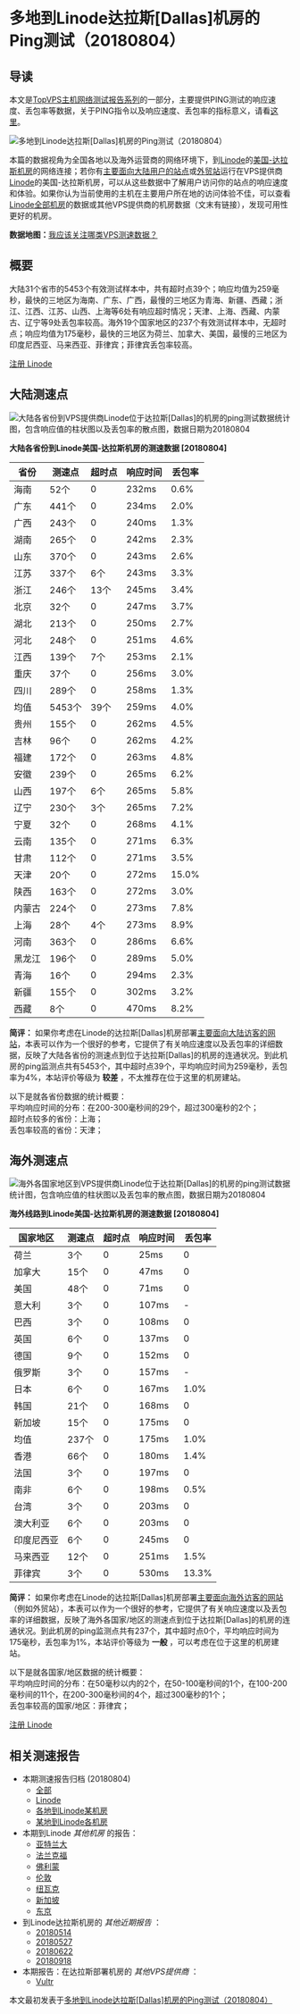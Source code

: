 #  多地到Linode达拉斯[Dallas]机房的Ping测试（20180804） 

## 导读

本文是[TopVPS主机网络测试报告系列](https://vps123.top/pingtest)的一部分，主要提供PING测试的响应速度、丢包率等数据，关于PING指令以及响应速度、丢包率的指标意义，请看[这里](https://vps123.top/what-is-ping.html)。

![多地到Linode达拉斯\[Dallas\]机房的Ping测试（20180804）](/images/thumbnails/to_linode_Dallas.png)

本篇的数据视角为全国各地以及海外运营商的网络环境下，到[Linode](https://vps123.top/go/linode)的[美国-达拉斯机房](https://vps123.top/linode-facilities.html#dallas)的网络连接；若你有[主要面向大陆用户的站点](https://vps123.top/website-for-mainland-users.html)或[外贸站](https://vps123.top/website-for-internation-trade.html)运行在VPS提供商[Linode](https://vps123.top/go/linode)的美国-达拉斯机房，可以从这些数据中了解用户访问你的站点的响应速度和体验。如果你认为当前使用的主机在主要用户所在地的访问体验不佳，可以查看[Linode全部机房](/linode/isp/china/20180804-linode-isp-china.md)的数据或其他VPS提供商的机房数据（文末有链接），发现可用性更好的机房。

**数据地图：**[我应该关注哪类VPS测速数据？](https://vps123.top/find-pingtest-data-you-need.html)

## 概要

大陆31个省市的5453个有效测试样本中，共有超时点39个；响应均值为259毫秒，最快的三地区为海南、广东、广西，最慢的三地区为青海、新疆、西藏；浙江、江西、江苏、山西、上海等6处有响应超时情况；天津、上海、西藏、内蒙古、辽宁等9处丢包率较高。海外19个国家地区的237个有效测试样本中，无超时点；响应均值为175毫秒，最快的三地区为荷兰、加拿大、美国，最慢的三地区为印度尼西亚、马来西亚、菲律宾；菲律宾丢包率较高。

[注册 Linode](https://vps123.top/go/linode/_btn1)

## 大陆测速点

![大陆各省份到VPS提供商Linode位于达拉斯\[Dallas\]的机房的ping测试数据统计图，包含响应值的柱状图以及丢包率的散点图，数据日期为20180804](/images/pingtests/linode_20180804/plot_idc_linode_usa-dallas_20180804_mainland.png)

**大陆各省份到Linode美国-达拉斯机房的测速数据 [20180804]**

省份 | 测速点 | 超时点 | 响应时间 | 丢包率  
---|---|---|---|---  
海南 | 52个 | 0 | 232ms | 0.6%  
广东 | 441个 | 0 | 234ms | 2.0%  
广西 | 243个 | 0 | 240ms | 1.3%  
湖南 | 265个 | 0 | 242ms | 2.3%  
山东 | 370个 | 0 | 243ms | 2.6%  
江苏 | 337个 | 6个 | 243ms | 3.3%  
浙江 | 246个 | 13个 | 245ms | 3.4%  
北京 | 32个 | 0 | 247ms | 3.7%  
湖北 | 213个 | 0 | 250ms | 2.7%  
河北 | 248个 | 0 | 251ms | 4.6%  
江西 | 139个 | 7个 | 253ms | 2.1%  
重庆 | 37个 | 0 | 256ms | 3.0%  
四川 | 289个 | 0 | 258ms | 1.3%  
均值 | 5453个 | 39个 | 259ms | 4.0%  
贵州 | 155个 | 0 | 262ms | 4.5%  
吉林 | 96个 | 0 | 262ms | 4.2%  
福建 | 172个 | 0 | 263ms | 4.8%  
安徽 | 239个 | 0 | 265ms | 6.2%  
山西 | 197个 | 6个 | 265ms | 5.8%  
辽宁 | 230个 | 3个 | 265ms | 7.2%  
宁夏 | 32个 | 0 | 268ms | 4.1%  
云南 | 135个 | 0 | 271ms | 6.3%  
甘肃 | 112个 | 0 | 271ms | 3.5%  
天津 | 20个 | 0 | 272ms | 15.0%  
陕西 | 163个 | 0 | 272ms | 3.0%  
内蒙古 | 224个 | 0 | 273ms | 7.8%  
上海 | 28个 | 4个 | 273ms | 8.9%  
河南 | 363个 | 0 | 286ms | 6.6%  
黑龙江 | 196个 | 0 | 289ms | 5.0%  
青海 | 16个 | 0 | 294ms | 2.3%  
新疆 | 155个 | 0 | 302ms | 3.2%  
西藏 | 8个 | 0 | 470ms | 8.2%  
  
**简评：** 如果你考虑在Linode的达拉斯[Dallas]机房部署[主要面向大陆访客的网站](website-for-mainland-users.html)，本表可以作为一个很好的参考，它提供了有关响应速度以及丢包率的详细数据，反映了大陆各省份的测速点到位于达拉斯[Dallas]的机房的连通状况。到此机房的ping监测点共有5453个，其中超时点39个，平均响应时间为259毫秒，丢包率为4%，本站评价等级为 **较差** ，不太推荐在位于这里的机房建站。

以下是就各省份数据的统计概要：  
平均响应时间的分布：在200-300毫秒间的29个，超过300毫秒的2个；  
超时点较多的省份：上海；  
丢包率较高的省份：天津；

## 海外测速点

![海外各国家地区到VPS提供商Linode位于达拉斯\[Dallas\]的机房的ping测试数据统计图，包含响应值的柱状图以及丢包率的散点图，数据日期为20180804](/images/pingtests/linode_20180804/plot_idc_linode_usa-dallas_20180804_overseas.png)

**海外线路到Linode美国-达拉斯机房的测速数据 [20180804]**

国家地区 | 测速点 | 超时点 | 响应时间 | 丢包率  
---|---|---|---|---  
荷兰 | 3个 | 0 | 25ms | 0  
加拿大 | 15个 | 0 | 47ms | 0  
美国 | 48个 | 0 | 71ms | 0  
意大利 | 3个 | 0 | 107ms | -  
巴西 | 3个 | 0 | 108ms | 0  
英国 | 6个 | 0 | 137ms | 0  
德国 | 9个 | 0 | 152ms | 0  
俄罗斯 | 3个 | 0 | 157ms | -  
日本 | 6个 | 0 | 167ms | 1.0%  
韩国 | 21个 | 0 | 168ms | 0  
新加坡 | 15个 | 0 | 175ms | 0  
均值 | 237个 | 0 | 175ms | 1.0%  
香港 | 66个 | 0 | 180ms | 1.4%  
法国 | 3个 | 0 | 197ms | 0  
南非 | 6个 | 0 | 198ms | 0.5%  
台湾 | 3个 | 0 | 203ms | 0  
澳大利亚 | 6个 | 0 | 203ms | 0  
印度尼西亚 | 6个 | 0 | 245ms | 0  
马来西亚 | 12个 | 0 | 251ms | 1.5%  
菲律宾 | 3个 | 0 | 530ms | 13.3%  
  
**简评：** 如果你考虑在Linode的达拉斯[Dallas]机房部署[主要面向海外访客的网站](https://vps123.top/website-for-internation-trade.html)（例如外贸站），本表可以作为一个很好的参考，它提供了有关响应速度以及丢包率的详细数据，反映了海外各国家/地区的测速点到位于达拉斯[Dallas]的机房的连通状况。到此机房的ping监测点共有237个，其中超时点0个，平均响应时间为175毫秒，丢包率为1%，本站评价等级为 **一般** ，可以考虑在位于这里的机房建站。

以下是就各国家/地区数据的统计概要：  
平均响应时间的分布：在50毫秒以内的2个，在50-100毫秒间的1个，在100-200毫秒间的11个，在200-300毫秒间的4个，超过300毫秒的1个；  
丢包率较高的国家/地区：菲律宾；

[注册 Linode](https://vps123.top/go/linode/_btn2)

## 相关测速报告

  * 本期测速报告归档 (20180804) 
    * [全部](https://vps123.top/pingtests/20180804 "本期各VPS提供商全部测速报告")
    * [Linode](https://vps123.top/pingtests/idc-linode/20180804 "本期Linode的全部测速报告")
    * [各地到Linode某机房](https://vps123.top/pingtests/idc-linode/isp-global/20180804 "以Linode某机房为关注对象的视角，横向比较大陆各省份、海外各国家地区")
    * [某地到Linode各机房](https://vps123.top/pingtests/idc-linode/facility-all/20180804 "以大陆某省份为关注对象的视角，横向比较Linode各机房")
  * 本期到Linode _其他机房_ 的报告： 
    * [亚特兰大](/linode/idc/atlanta/20180804-linode-idc-atlanta.md "多地到Linode亚特兰大机房的Ping测试 20180804")
    * [法兰克福](/linode/idc/frankfurt/20180804-linode-idc-frankfurt.md "多地到Linode法兰克福机房的Ping测试 20180804")
    * [佛利蒙](/linode/idc/fremont/20180804-linode-idc-fremont.md "多地到Linode佛利蒙机房的Ping测试 20180804")
    * [伦敦](/linode/idc/london/20180804-linode-idc-london.md "多地到Linode伦敦机房的Ping测试 20180804")
    * [纽瓦克](/linode/idc/newark/20180804-linode-idc-newark.md "多地到Linode纽瓦克机房的Ping测试 20180804")
    * [新加坡](/linode/idc/singapore/20180804-linode-idc-singapore.md "多地到Linode新加坡机房的Ping测试 20180804")
    * [东京](/linode/idc/tokyo/20180804-linode-idc-tokyo.md "多地到Linode东京机房的Ping测试 20180804")
  * 到Linode达拉斯机房的 _其他近期报告_ ： 
    * [20180514](/linode/idc/dallas/20180514-linode-idc-dallas.md "多地到Linode达拉斯机房的Ping测试 20180514")
    * [20180527](/linode/idc/dallas/20180527-linode-idc-dallas.md "多地到Linode达拉斯机房的Ping测试 20180527")
    * [20180622](/linode/idc/dallas/20180622-linode-idc-dallas.md "多地到Linode达拉斯机房的Ping测试 20180622")
    * [20180918](/linode/idc/dallas/20180918-linode-idc-dallas.md "多地到Linode达拉斯机房的Ping测试 20180918")
  * 本期报告：在达拉斯部署机房的 _其他VPS提供商_ ： 
    * [Vultr](/vultr/idc/dallas/20180804-vultr-idc-dallas.md "多地到Vultr达拉斯机房的Ping测试 20180804")



本文最初发表于[多地到Linode达拉斯[Dallas]机房的Ping测试（20180804）](https://vps123.top/pingtest/20180804-linode-idc-dallas.html)
